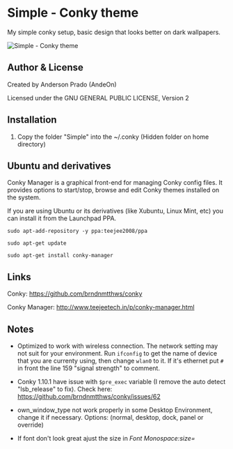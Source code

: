 Simple - Conky theme
=================================

My simple conky setup, basic design that looks better on dark wallpapers.

![Simple - Conky theme](https://github.com/andeon/conky-simple/blob/master/Simple/Simple.jpg)



Author & License
-----------------
Created by Anderson Prado (AndeOn)

Licensed under the GNU GENERAL PUBLIC LICENSE, Version 2

Installation
------------
1. Copy the folder "Simple" into the ~/.conky (Hidden folder on home directory)

Ubuntu and derivatives
-----
Conky Manager is a graphical front-end for managing Conky config files. It provides options to start/stop, browse and edit Conky themes installed on the system. 

If you are using Ubuntu or its derivatives (like Xubuntu, Linux Mint, etc) you can install it from the Launchpad PPA.

`sudo apt-add-repository -y ppa:teejee2008/ppa`

`sudo apt-get update`

`sudo apt-get install conky-manager`

Links
-----

Conky: https://github.com/brndnmtthws/conky

Conky Manager: http://www.teejeetech.in/p/conky-manager.html

Notes
-----
- Optimized to work with wireless connection. The network setting may not suit for your environment. Run `ifconfig` to get the name of device that you are currenty using, then change `wlan0` to it. If it's ethernet put `#` in front the line 159 "signal strength" to comment.

- Conky 1.10.1 have issue with `$pre_exec` variable (I remove  the auto detect "lsb_release" to fix). Check here: https://github.com/brndnmtthws/conky/issues/62 

- own_window_type not work properly in some Desktop Environment, change it if necessary. Options:  (normal, desktop, dock, panel or override)

- If font don't look great ajust the size in *Font Monospace:size=*
